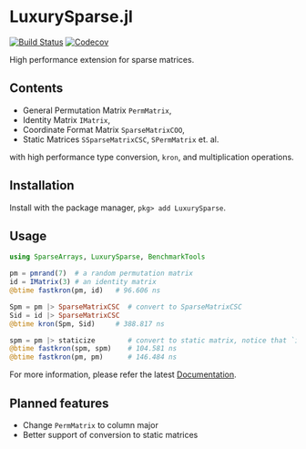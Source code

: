 # LuxurySparse.jl

[![Build Status](https://github.com/QuantumBFS/LuxurySparse.jl/workflows/CI/badge.svg)](https://github.com/QuantumBFS/LuxurySparse.jl/actions)
[![Codecov](https://codecov.io/gh/QuantumBFS/LuxurySparse.jl/branch/master/graph/badge.svg)](https://codecov.io/gh/QuantumBFS/LuxurySparse.jl)

High performance extension for sparse matrices.

## Contents
* General Permutation Matrix `PermMatrix`,
* Identity Matrix `IMatrix`,
* Coordinate Format Matrix `SparseMatrixCOO`,
* Static Matrices `SSparseMatrixCSC`, `SPermMatrix` et. al.

with high performance type conversion, `kron`, and multiplication operations.

## Installation
Install with the package manager, `pkg> add LuxurySparse`.

## Usage

```julia
using SparseArrays, LuxurySparse, BenchmarkTools

pm = pmrand(7)  # a random permutation matrix
id = IMatrix(3) # an identity matrix
@btime fastkron(pm, id)   # 96.606 ns

Spm = pm |> SparseMatrixCSC  # convert to SparseMatrixCSC
Sid = id |> SparseMatrixCSC
@btime kron(Spm, Sid)     # 388.817 ns

spm = pm |> staticize        # convert to static matrix, notice that `id` is already static.
@btime fastkron(spm, spm)    # 104.581 ns
@btime fastkron(pm, pm)      # 146.484 ns
```

For more information, please refer the latest [Documentation](https://quantumbfs.github.io/LuxurySparse.jl/latest/).

## Planned features
* Change `PermMatrix` to column major
* Better support of conversion to static matrices

